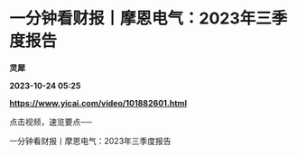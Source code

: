 # 一分钟看财报丨摩恩电气：2023年三季度报告
**灵犀**

**2023-10-24 05:25**

**https://www.yicai.com/video/101882601.html**

点击视频，速览要点──

一分钟看财报丨摩恩电气：2023年三季度报告